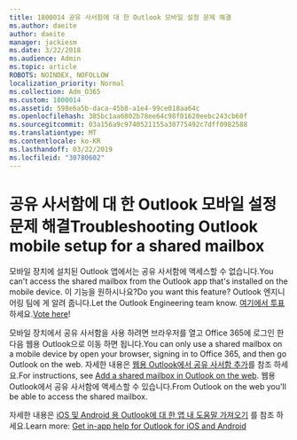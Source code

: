 ```yaml
---
title: 1800014 공유 사서함에 대 한 Outlook 모바일 설정 문제 해결
ms.author: daeite
author: daeite
manager: jackiesm
ms.date: 3/22/2018
ms.audience: Admin
ms.topic: article
ROBOTS: NOINDEX, NOFOLLOW
localization_priority: Normal
ms.collection: Adm_O365
ms.custom: 1800014
ms.assetid: 598e6a5b-daca-45b8-a1e4-99ce018aa64c
ms.openlocfilehash: 385bc1aa6802b78ee64c98f01620eebc243cb60f
ms.sourcegitcommit: 03a156a9c9740521155a30775492c7dff0982588
ms.translationtype: MT
ms.contentlocale: ko-KR
ms.lasthandoff: 03/22/2019
ms.locfileid: "30780602"
---
```

# <a name="troubleshooting-outlook-mobile-setup-for-a-shared-mailbox"></a><span data-ttu-id="0d64e-102">공유 사서함에 대 한 Outlook 모바일 설정 문제 해결</span><span class="sxs-lookup"><span data-stu-id="0d64e-102">Troubleshooting Outlook mobile setup for a shared mailbox</span></span>

<span data-ttu-id="0d64e-103">모바일 장치에 설치된 Outlook 앱에서는 공유 사서함에 액세스할 수 없습니다.</span><span class="sxs-lookup"><span data-stu-id="0d64e-103">You can't access the shared mailbox from the Outlook app that's installed on the mobile device.</span></span> <span data-ttu-id="0d64e-104">이 기능을 원하시나요?</span><span class="sxs-lookup"><span data-stu-id="0d64e-104">Do you want this feature?</span></span> <span data-ttu-id="0d64e-105">Outlook 엔지니어링 팀에 게 알려 줍니다.</span><span class="sxs-lookup"><span data-stu-id="0d64e-105">Let the Outlook Engineering team know.</span></span> <span data-ttu-id="0d64e-106">[여기에서 투표](https://go.microsoft.com/fwlink/?linked=862116)하세요.</span><span class="sxs-lookup"><span data-stu-id="0d64e-106">[Vote here](https://go.microsoft.com/fwlink/?linked=862116)!</span></span>
  
<span data-ttu-id="0d64e-107">모바일 장치에서 공유 사서함을 사용 하려면 브라우저를 열고 Office 365에 로그인 한 다음 웹용 Outlook으로 이동 하면 됩니다.</span><span class="sxs-lookup"><span data-stu-id="0d64e-107">You can only use a shared mailbox on a mobile device by open your browser, signing in to Office 365, and then go Outlook on the web.</span></span> <span data-ttu-id="0d64e-108">자세한 내용은 [웹용 Outlook에서 공유 사서함 추가](https://support.office.com/article/add-a-shared-mailbox-to-outlook-on-the-web-98b5a90d-4e38-415d-a030-f09a4cd28207)를 참조 하세요.</span><span class="sxs-lookup"><span data-stu-id="0d64e-108">For instructions, see [Add a shared mailbox in Outlook on the web](https://support.office.com/article/add-a-shared-mailbox-to-outlook-on-the-web-98b5a90d-4e38-415d-a030-f09a4cd28207).</span></span> <span data-ttu-id="0d64e-109">웹용 Outlook에서 공유 사서함에 액세스할 수 있습니다.</span><span class="sxs-lookup"><span data-stu-id="0d64e-109">From Outlook on the web you'll be able to access the shared mailbox.</span></span>
  
<span data-ttu-id="0d64e-110">자세한 내용은 [iOS 및 Android 용 Outlook에 대 한 앱 내 도움말 가져오기](https://support.office.com/article/Get-in-app-help-for-Outlook-for-iOS-and-Android-218a22d1-9fa5-4889-b689-de1c63493243) 를 참조 하세요.</span><span class="sxs-lookup"><span data-stu-id="0d64e-110">Learn more: [Get in-app help for Outlook for iOS and Android](https://support.office.com/article/Get-in-app-help-for-Outlook-for-iOS-and-Android-218a22d1-9fa5-4889-b689-de1c63493243)</span></span>
  

